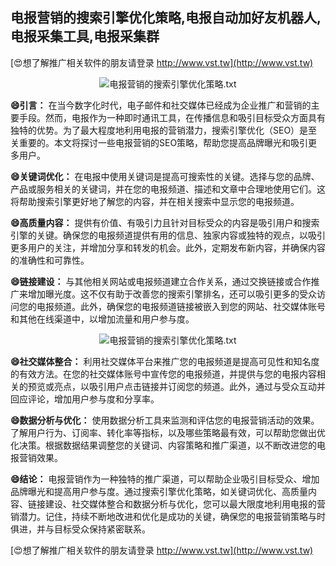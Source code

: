 ## **电报营销的搜索引擎优化策略,电报自动加好友机器人,电报采集工具,电报采集群**

[😍想了解推广相关软件的朋友请登录 http://www.vst.tw](http://www.vst.tw)

 <center><img src="https://vst.tw/MP4/tuiguang/png/7.png" alt="电报营销的搜索引擎优化策略.txt"></center>

**😄引言：**
在当今数字化时代，电子邮件和社交媒体已经成为企业推广和营销的主要手段。然而，电报作为一种即时通讯工具，在传播信息和吸引目标受众方面具有独特的优势。为了最大程度地利用电报的营销潜力，搜索引擎优化（SEO）是至关重要的。本文将探讨一些电报营销的SEO策略，帮助您提高品牌曝光和吸引更多用户。

**😄关键词优化：**
在电报中使用关键词是提高可搜索性的关键。选择与您的品牌、产品或服务相关的关键词，并在您的电报频道、描述和文章中合理地使用它们。这将帮助搜索引擎更好地了解您的内容，并在相关搜索中显示您的电报频道。

**😄高质量内容：**
提供有价值、有吸引力且针对目标受众的内容是吸引用户和搜索引擎的关键。确保您的电报频道提供有用的信息、独家内容或独特的观点，以吸引更多用户的关注，并增加分享和转发的机会。此外，定期发布新内容，并确保内容的准确性和可靠性。

**😄链接建设：**
与其他相关网站或电报频道建立合作关系，通过交换链接或合作推广来增加曝光度。这不仅有助于改善您的搜索引擎排名，还可以吸引更多的受众访问您的电报频道。此外，确保您的电报频道链接被嵌入到您的网站、社交媒体账号和其他在线渠道中，以增加流量和用户参与度。

 <center><img src="https://vst.tw/MP4/tuiguang/png/8.png" alt="电报营销的搜索引擎优化策略.txt"></center>

**😄社交媒体整合：**
利用社交媒体平台来推广您的电报频道是提高可见性和知名度的有效方法。在您的社交媒体账号中宣传您的电报频道，并提供与您的电报内容相关的预览或亮点，以吸引用户点击链接并订阅您的频道。此外，通过与受众互动并回应评论，增加用户参与度和分享率。

**😄数据分析与优化：**
使用数据分析工具来监测和评估您的电报营销活动的效果。了解用户行为、订阅率、转化率等指标，以及哪些策略最有效，可以帮助您做出优化决策。根据数据结果调整您的关键词、内容策略和推广渠道，以不断改进您的电报营销效果。

**😄结论：**
电报营销作为一种独特的推广渠道，可以帮助企业吸引目标受众、增加品牌曝光和提高用户参与度。通过搜索引擎优化策略，如关键词优化、高质量内容、链接建设、社交媒体整合和数据分析与优化，您可以最大限度地利用电报的营销潜力。记住，持续不断地改进和优化是成功的关键，确保您的电报营销策略与时俱进，并与目标受众保持紧密联系。

[😍想了解推广相关软件的朋友请登录 http://www.vst.tw](http://www.vst.tw)



